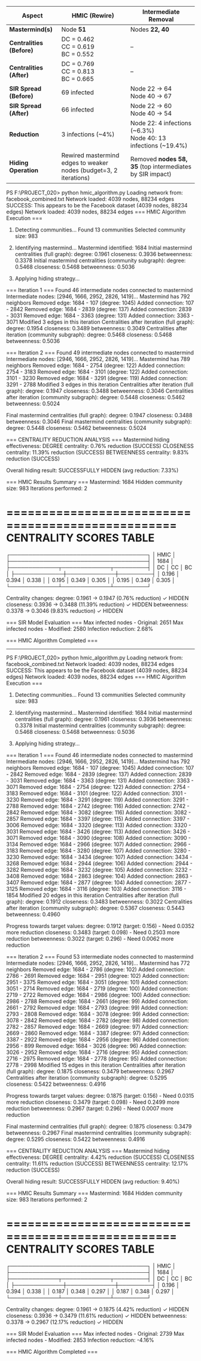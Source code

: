 | **Aspect**                | **HMIC (Rewire)**                                                 | **Intermediate Removal**                                           |
| ------------------------- | ----------------------------------------------------------------- | ------------------------------------------------------------------ |
| **Mastermind(s)**         | Node **51**                                                       | Nodes **22, 40**                                                   |
| **Centralities (Before)** | DC = 0.462<br>CC = 0.619<br>BC = 0.552                            | –                                                                  |
| **Centralities (After)**  | DC = 0.769<br>CC = 0.813<br>BC = 0.665                            | –                                                                  |
| **SIR Spread (Before)**   | 69 infected                                                       | Node 22 → 64<br>Node 40 → 67                                       |
| **SIR Spread (After)**    | 66 infected                                                       | Node 22 → 60<br>Node 40 → 54                                       |
| **Reduction**             | 3 infections (\~4%)                                               | Node 22: 4 infections (\~6.3%)<br>Node 40: 13 infections (\~19.4%) |
| **Hiding Operation**      | Rewired mastermind edges to weaker nodes (budget=3, 2 iterations) | Removed **nodes 58, 35** (top intermediates by SIR impact)         |



PS F:\PROJECT_020> python hmic_algorithm.py
Loading network from: facebook_combined.txt
Network loaded: 4039 nodes, 88234 edges
SUCCESS: This appears to be the Facebook dataset (4039 nodes, 88234 edges)
Network loaded: 4039 nodes, 88234 edges
=== HMIC Algorithm Execution ===

1. Detecting communities...
Found 13 communities
Selected community size: 983

2. Identifying mastermind...
Mastermind identified: 1684
Initial mastermind centralities (full graph):
  degree: 0.1961
  closeness: 0.3936
  betweenness: 0.3378
Initial mastermind centralities (community subgraph):
  degree: 0.5468
  closeness: 0.5468
  betweenness: 0.5036

3. Applying hiding strategy...

=== Iteration 1 ===
Found 46 intermediate nodes connected to mastermind
Intermediate nodes: [2946, 1666, 2952, 2826, 1419]...
Mastermind has 792 neighbors
Removed edge: 1684 - 107 (degree: 1045)
Added connection: 107 - 2842
Removed edge: 1684 - 2839 (degree: 137)
Added connection: 2839 - 3031
Removed edge: 1684 - 3363 (degree: 131)
Added connection: 3363 - 3071
Modified 3 edges in this iteration
Centralities after iteration (full graph):
  degree: 0.1954
  closeness: 0.3489
  betweenness: 0.3049
Centralities after iteration (community subgraph):
  degree: 0.5468
  closeness: 0.5468
  betweenness: 0.5036

=== Iteration 2 ===
Found 49 intermediate nodes connected to mastermind
Intermediate nodes: [2946, 1666, 2952, 2826, 1419]...
Mastermind has 789 neighbors
Removed edge: 1684 - 2754 (degree: 122)
Added connection: 2754 - 3183
Removed edge: 1684 - 3101 (degree: 122)
Added connection: 3101 - 3230
Removed edge: 1684 - 3291 (degree: 119)
Added connection: 3291 - 2788
Modified 3 edges in this iteration
Centralities after iteration (full graph):
  degree: 0.1947
  closeness: 0.3488
  betweenness: 0.3046
Centralities after iteration (community subgraph):
  degree: 0.5448
  closeness: 0.5462
  betweenness: 0.5024

Final mastermind centralities (full graph):
  degree: 0.1947
  closeness: 0.3488
  betweenness: 0.3046
Final mastermind centralities (community subgraph):
  degree: 0.5448
  closeness: 0.5462
  betweenness: 0.5024

=== CENTRALITY REDUCTION ANALYSIS ===
Mastermind hiding effectiveness:
  DEGREE centrality: 0.76% reduction (SUCCESS)
  CLOSENESS centrality: 11.39% reduction (SUCCESS)
  BETWEENNESS centrality: 9.83% reduction (SUCCESS)

Overall hiding result: SUCCESSFULLY HIDDEN (avg reduction: 7.33%) 

=== HMIC Results Summary ===
Mastermind: 1684
Hidden community size: 983
Iterations performed: 2

==================================================
CENTRALITY SCORES TABLE
==================================================
┌─────────────────────────────────────┐
│                HMIC                 │
├─────────────────────────────────────┤
│                1684                │
├─────────────┬─────────────┬─────────┤
│     DC      │     CC      │    BC   │
├─────────────┼─────────────┼─────────┤
│   0.196    │   0.394    │  0.338  │
│   0.195    │   0.349    │  0.305  │
│   0.195    │   0.349    │  0.305  │
└─────────────┴─────────────┴─────────┘

Centrality changes:
  degree: 0.1961 -> 0.1947 (0.76% reduction) ✓ HIDDEN
  closeness: 0.3936 -> 0.3488 (11.39% reduction) ✓ HIDDEN
  betweenness: 0.3378 -> 0.3046 (9.83% reduction) ✓ HIDDEN        

=== SIR Model Evaluation ===
Max infected nodes - Original: 2651
Max infected nodes - Modified: 2580
Infection reduction: 2.68%

=== HMIC Algorithm Completed ===


---------------------------------------------------------------------------------------------------------------------------
PS F:\PROJECT_020> python hmic_algorithm.py
Loading network from: facebook_combined.txt
Network loaded: 4039 nodes, 88234 edges
SUCCESS: This appears to be the Facebook dataset (4039 nodes, 88234 edges)
Network loaded: 4039 nodes, 88234 edges
=== HMIC Algorithm Execution ===

1. Detecting communities...
Found 13 communities
Selected community size: 983

2. Identifying mastermind...
Mastermind identified: 1684
Initial mastermind centralities (full graph):
  degree: 0.1961
  closeness: 0.3936
  betweenness: 0.3378
Initial mastermind centralities (community subgraph):
  degree: 0.5468
  closeness: 0.5468
  betweenness: 0.5036

3. Applying hiding strategy...

=== Iteration 1 ===
Found 46 intermediate nodes connected to mastermind
Intermediate nodes: [2946, 1666, 2952, 2826, 1419]...
Mastermind has 792 neighbors
Removed edge: 1684 - 107 (degree: 1045)
Added connection: 107 - 2842
Removed edge: 1684 - 2839 (degree: 137)
Added connection: 2839 - 3031
Removed edge: 1684 - 3363 (degree: 131)
Added connection: 3363 - 3071
Removed edge: 1684 - 2754 (degree: 122)
Added connection: 2754 - 3183
Removed edge: 1684 - 3101 (degree: 122)
Added connection: 3101 - 3230
Removed edge: 1684 - 3291 (degree: 119)
Added connection: 3291 - 2788
Removed edge: 1684 - 2742 (degree: 116)
Added connection: 2742 - 2842
Removed edge: 1684 - 3082 (degree: 116)
Added connection: 3082 - 2857
Removed edge: 1684 - 3397 (degree: 115)
Added connection: 3397 - 3006
Removed edge: 1684 - 3320 (degree: 113)
Added connection: 3320 - 3031
Removed edge: 1684 - 3426 (degree: 113)
Added connection: 3426 - 3071
Removed edge: 1684 - 3090 (degree: 108)
Added connection: 3090 - 3134
Removed edge: 1684 - 2966 (degree: 107)
Added connection: 2966 - 3183
Removed edge: 1684 - 3280 (degree: 107)
Added connection: 3280 - 3230
Removed edge: 1684 - 3434 (degree: 107)
Added connection: 3434 - 3268
Removed edge: 1684 - 2944 (degree: 106)
Added connection: 2944 - 3282
Removed edge: 1684 - 3232 (degree: 105)
Added connection: 3232 - 3408
Removed edge: 1684 - 2863 (degree: 104)
Added connection: 2863 - 3407
Removed edge: 1684 - 2877 (degree: 104)
Added connection: 2877 - 3125
Removed edge: 1684 - 3116 (degree: 103)
Added connection: 3116 - 1854
Modified 20 edges in this iteration
Centralities after iteration (full graph):
  degree: 0.1912
  closeness: 0.3483
  betweenness: 0.3022
Centralities after iteration (community subgraph):
  degree: 0.5367
  closeness: 0.5443
  betweenness: 0.4960

Progress towards target values:
  degree: 0.1912 (target: 0.156) - Need 0.0352 more reduction
  closeness: 0.3483 (target: 0.098) - Need 0.2503 more reduction
  betweenness: 0.3022 (target: 0.296) - Need 0.0062 more reduction

=== Iteration 2 ===
Found 53 intermediate nodes connected to mastermind
Intermediate nodes: [2946, 1666, 2952, 2826, 1419]...
Mastermind has 772 neighbors
Removed edge: 1684 - 2786 (degree: 102)
Added connection: 2786 - 2691
Removed edge: 1684 - 2951 (degree: 102)
Added connection: 2951 - 3375
Removed edge: 1684 - 3051 (degree: 101)
Added connection: 3051 - 2714
Removed edge: 1684 - 2719 (degree: 100)
Added connection: 2719 - 2722
Removed edge: 1684 - 2986 (degree: 100)
Added connection: 2986 - 2788
Removed edge: 1684 - 2661 (degree: 99)
Added connection: 2661 - 2792
Removed edge: 1684 - 2793 (degree: 99)
Added connection: 2793 - 2808
Removed edge: 1684 - 3078 (degree: 99)
Added connection: 3078 - 2842
Removed edge: 1684 - 2782 (degree: 98)
Added connection: 2782 - 2857
Removed edge: 1684 - 2669 (degree: 97)
Added connection: 2669 - 2860
Removed edge: 1684 - 3387 (degree: 97)
Added connection: 3387 - 2922
Removed edge: 1684 - 2956 (degree: 96)
Added connection: 2956 - 899
Removed edge: 1684 - 3026 (degree: 96)
Added connection: 3026 - 2952
Removed edge: 1684 - 2716 (degree: 95)
Added connection: 2716 - 2975
Removed edge: 1684 - 2778 (degree: 95)
Added connection: 2778 - 2998
Modified 15 edges in this iteration
Centralities after iteration (full graph):
  degree: 0.1875
  closeness: 0.3479
  betweenness: 0.2967
Centralities after iteration (community subgraph):
  degree: 0.5295
  closeness: 0.5422
  betweenness: 0.4916

Progress towards target values:
  degree: 0.1875 (target: 0.156) - Need 0.0315 more reduction
  closeness: 0.3479 (target: 0.098) - Need 0.2499 more reduction
  betweenness: 0.2967 (target: 0.296) - Need 0.0007 more reduction

Final mastermind centralities (full graph):
  degree: 0.1875
  closeness: 0.3479
  betweenness: 0.2967
Final mastermind centralities (community subgraph):
  degree: 0.5295
  closeness: 0.5422
  betweenness: 0.4916

=== CENTRALITY REDUCTION ANALYSIS ===
Mastermind hiding effectiveness:
  DEGREE centrality: 4.42% reduction (SUCCESS)
  CLOSENESS centrality: 11.61% reduction (SUCCESS)
  BETWEENNESS centrality: 12.17% reduction (SUCCESS)

Overall hiding result: SUCCESSFULLY HIDDEN (avg reduction: 9.40%)

=== HMIC Results Summary ===
Mastermind: 1684
Hidden community size: 983
Iterations performed: 2

==================================================
CENTRALITY SCORES TABLE
==================================================
┌─────────────────────────────────────┐
│                HMIC                 │
├─────────────────────────────────────┤
│                1684                │
├─────────────┬─────────────┬─────────┤
│     DC      │     CC      │    BC   │
├─────────────┼─────────────┼─────────┤
│   0.196    │   0.394    │  0.338  │
│   0.187    │   0.348    │  0.297  │
│   0.187    │   0.348    │  0.297  │
└─────────────┴─────────────┴─────────┘

Centrality changes:
  degree: 0.1961 -> 0.1875 (4.42% reduction) ✓ HIDDEN
  closeness: 0.3936 -> 0.3479 (11.61% reduction) ✓ HIDDEN
  betweenness: 0.3378 -> 0.2967 (12.17% reduction) ✓ HIDDEN

=== SIR Model Evaluation ===
Max infected nodes - Original: 2739
Max infected nodes - Modified: 2853
Infection reduction: -4.16%

=== HMIC Algorithm Completed ===